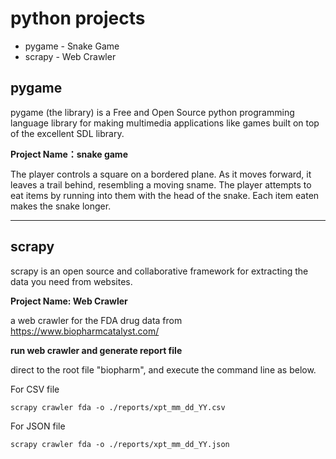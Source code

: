 # python projects
* pygame - Snake Game
* scrapy - Web Crawler

## pygame
pygame (the library) is a Free and Open Source python programming language library for making multimedia applications like games built on top of the excellent SDL library. 

**Project Name：snake game**

The player controls a square on a bordered plane. As it moves forward, it leaves a trail behind, resembling a moving sname. The player attempts to eat items by running into them with the head of the snake. Each item eaten makes the snake longer.

------------------------------------------------------
## scrapy

scrapy is an open source and collaborative framework for extracting the data you need from websites.

**Project Name: Web Crawler**

a web crawler for the FDA drug data from https://www.biopharmcatalyst.com/

**run web crawler and generate report file** 

direct to the root file "biopharm", and execute the command line as below.

For CSV file

```
scrapy crawler fda -o ./reports/xpt_mm_dd_YY.csv
```

For JSON file

```
scrapy crawler fda -o ./reports/xpt_mm_dd_YY.json
```